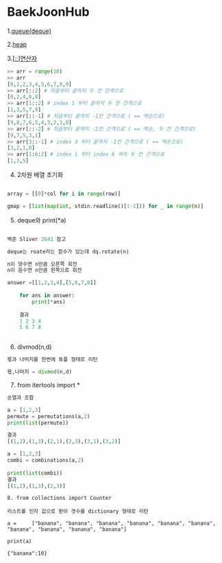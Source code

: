 # BaekJoonHub

1.[queue(deque)](https://www.daleseo.com/python-queue/)


2.[heap](https://www.daleseo.com/python-heapq/)

3.[[::]연산자](https://blog.wonkyunglee.io/3)
~~~python
>> arr = range(10)
>> arr
[0,1,2,3,4,5,6,7,8,9]
>> arr[::2] # 처음부터 끝까지 두 칸 간격으로
[0,2,4,6,8]
>> arr[1::2] # index 1 부터 끝까지 두 칸 간격으로
[1,3,5,7,9]
>> arr[::-1] # 처음부터 끝까지 -1칸 간격으로 ( == 역순으로)
[9,8,7,6,5,4,3,2,1,0]
>> arr[::-2] # 처음부터 끝까지 -2칸 간격으로 ( == 역순, 두 칸 간격으로)
[9,7,5,3,1]
>> arr[3::-1] # index 3 부터 끝까지 -1칸 간격으로 ( == 역순으로)
[3,2,1,0]
>> arr[1:6:2] # index 1 부터 index 6 까지 두 칸 간격으로
[1,3,5]

~~~
4. 2차원 배열 초기화
~~~python

array = [[0]*col for i in range(row)]

gmap = [list(map(int, stdin.readline()[:-1])) for _ in range(n)] 

~~~

5. deque와 print(*a)
~~~python

백준 Sliver 2641 참고

deque는 roate라는 함수가 있는데 dq.rotate(n)

n이 양수면 n만큼 오른쪽 회전
n이 음수면 n만큼 왼쪽으로 회전 

answer =[[1,2,3,4],[5,6,7,8]]
    
    for ans in answer:
        print(*ans)
    
    결과
    1 2 3 4
    5 6 7 8
     
~~~

6. divmod(n,d)
~~~python
몫과 나머지를 한번에 튜플 형태로 리턴

몫,나머지 = divmod(n,d)

~~~

7. from itertools import *
~~~python
순열과 조합

a = [1,2,3]
permute = permutations(a,2)
print(list(permute))

결과
[(1,2),(1,3),(2,1),(2,3),(3,1),(3,2)]

a = [1,2,3]
combi = combinations(a,2)
    
print(list(combi))
결과
[(1,2),(1,3),(2,3)]


~~~

~~~
8. from collections import Counter

리스트를 인자 값으로 받아 갯수를 dictionary 형태로 리턴

a = 	["banana", "banana", "banana", "banana", "banana", "banana", "banana", "banana", "banana", "banana"]

print(a)

{"banana":10}

~~~

